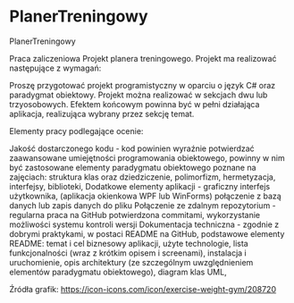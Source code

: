 # PlanerTreningowy
PlanerTreningowy

Praca zaliczeniowa
Projekt planera treningowego. Projekt ma realizować następujące z wymagań:

Proszę przygotować projekt programistyczny w oparciu o język C# oraz paradygmat obiektowy. Projekt można realizować w sekcjach dwu lub trzyosobowych. Efektem końcowym powinna być w pełni działająca aplikacja, realizująca wybrany przez sekcję temat.

Elementy pracy podlegające ocenie:

Jakość dostarczonego kodu - kod powinien wyraźnie potwierdzać zaawansowane umiejętności programowania obiektowego, powinny w nim być zastosowane elementy paradygmatu obiektowego poznane na zajęciach: struktura klas oraz dziedziczenie, polimorfizm, hermetyzacja, interfejsy, biblioteki,
Dodatkowe elementy aplikacji - graficzny interfejs użytkownika, (aplikacja okienkowa WPF lub WinForms) połączenie z bazą danych lub zapis danych do pliku
Połączenie ze zdalnym repozytorium - regularna praca na GitHub potwierdzona commitami, wykorzystanie możliwości systemu kontroli wersji
Dokumentacja techniczna - zgodnie z dobrymi praktykami, w postaci README na GitHub, podstawowe elementy README: temat i cel biznesowy aplikacji, użyte technologie, lista funkcjonalności (wraz z krótkim opisem i screenami), instalacja i uruchomienie, opis architektury (ze szczególnym uwzględnieniem elementów paradygmatu obiektowego), diagram klas UML,

Źródła grafik:
https://icon-icons.com/icon/exercise-weight-gym/208720
